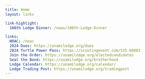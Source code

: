 ```yaml
---
title: Home
layout: links

link-highlight:
  108th Lodge Dinner: /news/108th-Lodge-Dinner

links:
  NOAC: /noac
  2024 Dues: https://unamilodge.org/dues
  2024 Turtle Power Pass: https://scoutingevent.com/525-68803
  Join the Order: https://unamilodge.org/electedcandidates
  Seal the Bond: https://unamilodge.org/brotherhood
  Lodge Calendar: https://unamilodge.org/calendar/
  Lodge Trading Post: https://unamilodge.org/tradingpost
---
```

